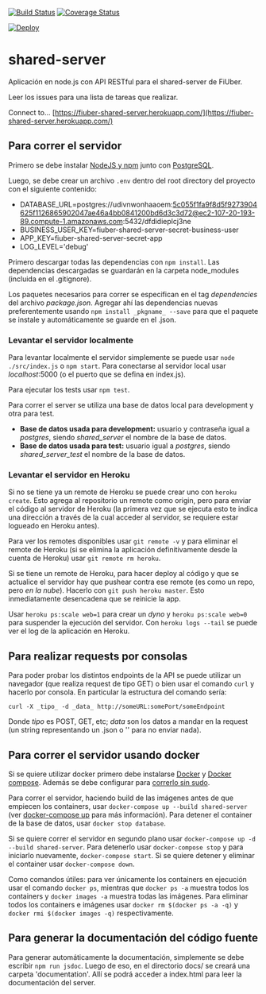 [![Build Status](https://travis-ci.org/fi-ubers/shared-server.svg?branch=master)](https://travis-ci.org/fi-ubers/shared-server)
[![Coverage Status](https://coveralls.io/repos/github/fi-ubers/shared-server/badge.svg?branch=master)](https://coveralls.io/github/fi-ubers/shared-server?branch=master)

[![Deploy](https://www.herokucdn.com/deploy/button.svg)](https://heroku.com/deploy)

# shared-server

Aplicación en node.js con API RESTful para el shared-server de FiUber.

Leer los issues para una lista de tareas que realizar.

Connect to... [https://fiuber-shared-server.herokuapp.com/](https://fiuber-shared-server.herokuapp.com/)

## Para correr el servidor

Primero se debe instalar [NodeJS y npm](https://nodejs.org/en/download/) junto con [PostgreSQL](https://www.postgresql.org/download/).

Luego, se debe crear un archivo `.env` dentro del root directory del proyecto con el siguiente contenido:
+ DATABASE_URL=postgres://udivnwonhaaoem:5c055f1fa9f8d5f9273904625f1126865902047ae46a4bb0841200bd6d3c3d72@ec2-107-20-193-89.compute-1.amazonaws.com:5432/dfdidieplcj3ne
+ BUSINESS_USER_KEY=fiuber-shared-server-secret-business-user
+ APP_KEY=fiuber-shared-server-secret-app
+ LOG_LEVEL='debug'

Primero descargar todas las dependencias con `npm install`. Las dependencias descargadas se guardarán en la carpeta node_modules (incluida en el .gitignore).

Los paquetes necesarios para correr se especifican en el tag _dependencies_ del archivo _package.json_. Agregar ahí las dependencias nuevas preferentemente usando `npm install _pkgname_ --save` para que el paquete se instale y automáticamente se guarde en el .json.

### Levantar el servidor localmente

Para levantar localmente el servidor simplemente se puede usar `node ./src/index.js` o `npm start`. Para conectarse al servidor local usar _localhost_:5000 (o el puerto que se defina en index.js).

Para ejecutar los tests usar `npm test`.

Para correr el server se utiliza una base de datos local para development y otra para test. 
+ **Base de datos usada para development:** usuario y contraseña igual a *postgres*, siendo *shared_server* el nombre de la base de datos.
+ **Base de datos usada para test:** usuario igual a *postgres*, siendo *shared_server_test* el nombre de la base de datos.

### Levantar el servidor en Heroku

Si no se tiene ya un remote de Heroku se puede crear uno con `heroku create`. Esto agrega al repositorio un remote como origin, pero para enviar el código al servidor de Heroku (la primera vez que se ejecuta esto te indica una dirección a través de la cual acceder al servidor, se requiere estar logueado en Heroku antes).

Para ver los remotes disponibles usar `git remote -v` y para eliminar el remote de Heroku (si se elimina la aplicación definitivamente desde la cuenta de Heroku) usar `git remote rm heroku`.

Si se tiene un remote de Heroku, para hacer deploy al código y que se actualice el servidor hay que pushear contra ese remote (es como un repo, pero _en la nube_). Hacerlo con `git push heroku master`. Esto inmediatamente desencadena que se reinicie la app.

Usar `heroku ps:scale web=1` para crear un _dyno_ y `heroku ps:scale web=0` para suspender la ejecución del servidor. Con `heroku logs --tail` se puede ver el log de la aplicación en Heroku.

## Para realizar requests por consolas

Para poder probar los distintos endpoints de la API se puede utilizar un navegador (que realiza request de tipo GET) o bien usar el comando `curl` y hacerlo por consola. En particular la estructura del comando sería:

`curl -X _tipo_ -d _data_ http://someURL:somePort/someEndpoint`

Donde _tipo_ es POST, GET, etc; _data_ son los datos a mandar en la request (un string representando un .json o '' para no enviar nada).

## Para correr el servidor usando docker

Si se quiere utilizar docker primero debe instalarse [Docker](https://docs.docker.com/engine/installation/) y [Docker compose](https://docs.docker.com/compose/install/). Además se debe configurar para [correrlo sin sudo](https://docs.docker.com/engine/installation/linux/linux-postinstall/).

Para correr el servidor, haciendo build de las imágenes antes de que empiecen los containers, usar `docker-compose up --build shared-server` (ver [docker-compose up](https://docs.docker.com/compose/reference/up/) para más información). Para detener el container de la base de datos, usar `docker stop database`.

Si se quiere correr el servidor en segundo plano usar `docker-compose up -d --build shared-server`. Para detenerlo usar `docker-compose stop` y para iniciarlo nuevamente, `docker-compose start`. Si se quiere detener y eliminar el container usar `docker-compose down`.

Como comandos útiles: para ver únicamente los containers en ejecución usar el comando `docker ps`, mientras que `docker ps -a` muestra todos los containers y `docker images -a` muestra todas las imágenes. Para eliminar todos los containers e imágenes usar `docker rm $(docker ps -a -q)` y `docker rmi $(docker images -q)` respectivamente.

## Para generar la documentación del código fuente

Para generar automáticamente la documentación, simplemente se debe escribir `npm run jsdoc`. Luego de eso, en el directorio docs/ se creará una carpeta 'documentation'. Allí se podrá acceder a index.html para leer la documentación del server.

